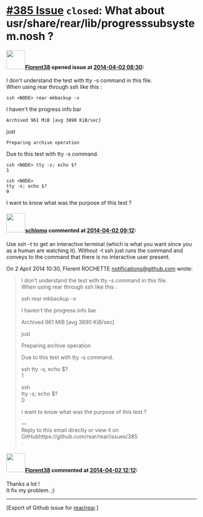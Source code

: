 [\#385 Issue](https://github.com/rear/rear/issues/385) `closed`: What about usr/share/rear/lib/progresssubsystem.nosh ?
=======================================================================================================================

#### <img src="https://avatars.githubusercontent.com/u/2429198?v=4" width="50">[Florent38](https://github.com/Florent38) opened issue at [2014-04-02 08:30](https://github.com/rear/rear/issues/385):

I don't understand the test with tty -s command in this file.  
When using rear through ssh like this :

    ssh <NODE> rear mkbackup -v

I haven't the progress info bar

    Archived 961 MiB [avg 3890 KiB/sec]

just

    Preparing archive operation

Due to this test with tty -s command.

    ssh <NODE> tty -s; echo $?
    1

    ssh <NODE>
    tty -s; echo $?
    0

I want to know what was the purpose of this test ?

#### <img src="https://avatars.githubusercontent.com/u/101384?v=4" width="50">[schlomo](https://github.com/schlomo) commented at [2014-04-02 09:12](https://github.com/rear/rear/issues/385#issuecomment-39306020):

Use ssh -t to get an interactive terminal (which is what you want since
you  
as a human are watching it). Without -t ssh just runs the command and  
conveys to the command that there is no interactive user present.

On 2 April 2014 10:30, Florent ROCHETTE <notifications@github.com>
wrote:

> I don't understand the test with tty -s command in this file.  
> When using rear through ssh like this :
>
> ssh <NODE> rear mkbackup -v
>
> I haven't the progress info bar
>
> Archived 961 MiB \[avg 3890 KiB/sec\]
>
> just
>
> Preparing archive operation
>
> Due to this test with tty -s command.
>
> ssh <NODE> tty -s; echo $?  
> 1
>
> ssh <NODE>  
> tty -s; echo $?  
> 0
>
> I want to know what was the purpose of this test ?
>
> —  
> Reply to this email directly or view it on
> GitHubhttps://github.com/rear/rear/issues/385  
> .

#### <img src="https://avatars.githubusercontent.com/u/2429198?v=4" width="50">[Florent38](https://github.com/Florent38) commented at [2014-04-02 12:12](https://github.com/rear/rear/issues/385#issuecomment-39322589):

Thanks a lot !  
It fix my problem. ;)

------------------------------------------------------------------------

\[Export of Github issue for
[rear/rear](https://github.com/rear/rear).\]
